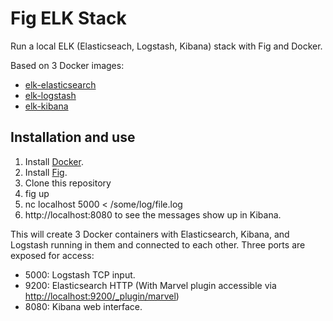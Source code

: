 # Fig ELK Stack

Run a local ELK (Elasticseach, Logstash, Kibana) stack with Fig and Docker.

Based on 3 Docker images:

* [elk-elasticsearch](https://github.com/deviantony/docker-elk-elasticsearch)
* [elk-logstash](https://github.com/deviantony/docker-elk-logstash)
* [elk-kibana](https://github.com/deviantony/docker-elk-kibana)

## Installation and use
1. Install [Docker](http://docker.io).
2. Install [Fig](http://fig.sh).
3. Clone this repository
4. fig up
5. nc localhost 5000 < /some/log/file.log
6. http://localhost:8080 to see the messages show up in Kibana.

This will create 3 Docker containers with Elasticsearch, Kibana, and Logstash running in them and connected to each other. Three ports are exposed for access:
* 5000: Logstash TCP input.
* 9200: Elasticsearch HTTP (With Marvel plugin accessible via [http://localhost:9200/_plugin/marvel](http://localhost:9200/_plugin/marvel))
* 8080: Kibana web interface.
